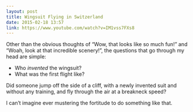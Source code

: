```yaml
---
layout: post
title: Wingsuit Flying in Switzerland
date: 2015-02-18 13:57
link: https://www.youtube.com/watch?v=IM1vss7FXs8
---
```


Other than the obvious thoughts of “Wow, that looks like so much fun!” and “Woah, look at that incredible scenery!”, the questions that go through my head are simple: 

* Who *invented* the wingsuit?
* What was the first flight like?

Did someone jump off the side of a cliff, with a newly invented suit and without any training, and fly through the air at a breakneck speed? 

I can’t imagine ever mustering the fortitude to do something like that. 
